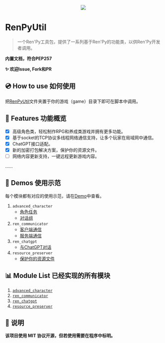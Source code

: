 <p align="center">
  <img src="https://www.renpy.org/static/index-logo.png">
</p>

# RenPyUtil
> 一个Ren'Py工具包，提供了一系列基于Ren'Py的功能类，以供Ren'Py开发者调用。

**内置文档，符合PEP257**

**:sparkles: 欢迎Issue, Fork和PR**

## :cd: How to use 如何使用
把[RenPyUtil](./RenPyUtil)文件夹置于你的游戏（game）目录下即可在脚本中调用。

## :rocket: Features 功能概览
- [x] 高级角色类，轻松制作RPG和养成类游戏并拥有更多功能。
- [x] 基于socket的TCP协议多线程网络通信支持，让多个玩家在局域网中通信。
- [x] ChatGPT接口适配。
- [x] 新的加密打包解决方案，保护你的资源文件。 
- [ ] 网络内容更新支持，一键远程更新游戏内容。

......

## :bookmark: Demos 使用示范
每个模块都有对应的使用示范，请在[Demo](./Demo)中查看。

1. `advanced_character`
    - [角色任务](./Demo/demo_advanced_character/character_task.rpy)
    - [对话组](./Demo/demo_advanced_character/speaking_group.rpy)
2. `ren_communicator`
    - [客户端通信](./Demo/demo_ren_communicator/client.rpyy)
    - [服务端通信](./Demo/demo_ren_communicator/server.rpy)
3. `ren_chatgpt`
    - [与ChatGPT对话](./Demo/demo_ren_chatgpt.rpy)
4. `resource_preserver`
    - [保护你的资源文件](./Demo/demo_resource_preserver.rpy)

## :bar_chart: Module List 已经实现的所有模块
1. [`advanced_character`](./RenPyUtil/advanced_character_ren.py)
2. [`ren_communicator`](./RenPyUtil/advanced_character_ren.py)
3. [`ren_chatgpt`](./RenPyUtil/ren_chatgpt_ren.py)
4. [`resource_preserver`](./RenPyUtil/resource_preserver_ren.py)

## :book: 说明
**该项目使用 MIT 协议开源，但若使用需要在程序中标明。**